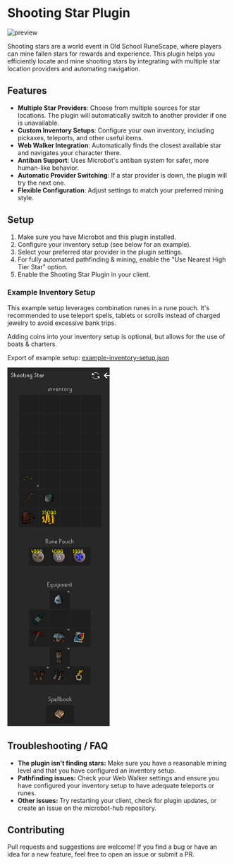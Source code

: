# Shooting Star Plugin

![preview](https://azpublicfiles.blob.core.windows.net/microbot/shooting-star-preview.gif)

Shooting stars are a world event in Old School RuneScape, where players can mine fallen stars for rewards and experience. This plugin helps you efficiently locate and mine shooting stars by integrating with multiple star location providers and automating navigation.

## Features
- **Multiple Star Providers**: Choose from multiple sources for star locations. The plugin will automatically switch to another provider if one is unavailable.
- **Custom Inventory Setups**: Configure your own inventory, including pickaxes, teleports, and other useful items.
- **Web Walker Integration**: Automatically finds the closest available star and navigates your character there.
- **Antiban Support**: Uses Microbot's antiban system for safer, more human-like behavior.
- **Automatic Provider Switching**: If a star provider is down, the plugin will try the next one.
- **Flexible Configuration**: Adjust settings to match your preferred mining style.

## Setup
1. Make sure you have Microbot and this plugin installed.
2. Configure your inventory setup (see below for an example).
3. Select your preferred star provider in the plugin settings.
4. For fully automated pathfinding & mining, enable the "Use Nearest High Tier Star" option.
5. Enable the Shooting Star Plugin in your client.

### Example Inventory Setup

This example setup leverages combination runes in a rune pouch. It's recommended to use teleport spells, tablets or scrolls instead of charged jewelry to avoid excessive bank trips.

Adding coins into your inventory setup is optional, but allows for the use of boats & charters.

Export of example setup: [example-inventory-setup.json](assets/example-inventory-setup.json)

![img.png](assets/inv-setup.png)

## Troubleshooting / FAQ
- **The plugin isn't finding stars:** Make sure you have a reasonable mining level and that you have configured an inventory setup.
- **Pathfinding issues:** Check your Web Walker settings and ensure you have configured your inventory setup to have adequate teleports or runes.
- **Other issues:** Try restarting your client, check for plugin updates, or create an issue on the microbot-hub repository.

## Contributing
Pull requests and suggestions are welcome! If you find a bug or have an idea for a new feature, feel free to open an issue or submit a PR.